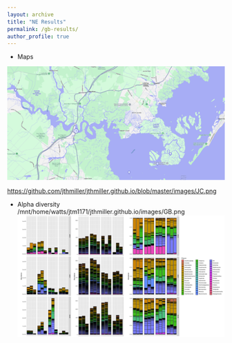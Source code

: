```yaml
---
layout: archive
title: "NE Results"
permalink: /gb-results/
author_profile: true
---
```

* Maps 

![jc](https://github.com/jthmiller/jthmiller.github.io/blob/master/images/JC.png?raw=true)

https://github.com/jthmiller/jthmiller.github.io/blob/master/images/JC.png
* Alpha diversity
/mnt/home/watts/jtm1171/jthmiller.github.io/images/GB.png
![gulf](https://github.com/jthmiller/NERRs-18s-metabarcoding/blob/main/images/sample-plots/gulf-barplots-sample.png?raw=true)